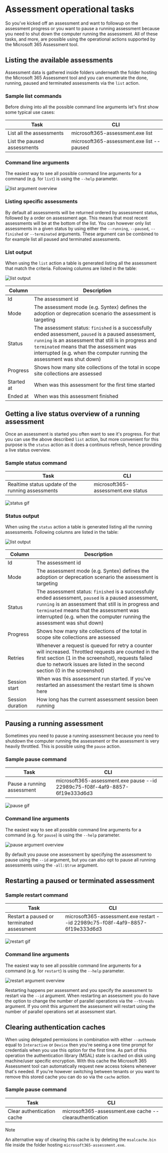 # Assessment operational tasks

So you've kicked off an assessment and want to followup on the assessment progress or you want to pause a running assessment because you need to shut down the computer running the assessment. All of these tasks, and more, are possible using the operational actions supported by the Microsoft 365 Assessment tool.

## Listing the available assessments

 Assessment data is gathered inside folders underneath the folder hosting the Microsoft 365 Assessment tool and you can enumerate the done, running, paused and terminated assessments via the `list` action.

### Sample list commands

Before diving into all the possible command line arguments let's first show some typical use cases:

Task | CLI
-----|------
List all the assessments | microsoft365-assessment.exe list
List the paused assessments | microsoft365-assessment.exe list --paused

### Command line arguments

The easiest way to see all possible command line arguments for a command (e.g. for `list`) is using the `--help` parameter.

![list argument overview](../images/listargumentshelp.png)

### Listing specific assessments

By default all assessments will be returned ordered by assessment status, followed by a order on assessment age. This means that most recent assessments will be at the bottom of the list. You can however only list assessments in a given status by using either the `--running`, `--paused`, `--finished` or `--terminated` arguments. These argument can be combined to for example list all paused and terminated assessments.

### List output

When using the `list` action a table is generated listing all the assessment that match the criteria. Following columns are listed in the table:

![list output](../images/listoutput.png)

Column | Description
-------|------------
Id | The assessment id
Mode | The assessment mode (e.g. Syntex) defines the adoption or deprecation scenario the assessment is targeting
Status | The assessment status: `finished` is a successfully ended assessment, `paused` is a paused assessment, `running` is an assessment that still is in progress and `terminated` means that the assessment was interrupted (e.g. when the computer running the assessment was shut down)
Progress | Shows how many site collections of the total in scope site collections are assessed
Started at | When was this assessment for the first time started
Ended at | When was this assessment finished

## Getting a live status overview of a running assessment

Once an assessment is started you often want to see it's progress. For that you can use the above described `list` action, but more convenient for this purpose is the `status` action as it does a continuos refresh, hence providing a live status overview.

### Sample status command

Task | CLI
-----|------
Realtime status update of the running assessments | microsoft365-assessment.exe status

![status gif](../images/status.gif)

### Status output

When using the `status` action a table is generated listing all the running assessments. Following columns are listed in the table:

![list output](../images/listoutput.png)

Column | Description
-------|------------
Id | The assessment id
Mode | The assessment mode (e.g. Syntex) defines the adoption or deprecation scenario the assessment is targeting
Status | The assessment status: `finished` is a successfully ended assessment, `paused` is a paused assessment, `running` is an assessment that still is in progress and `terminated` means that the assessment was interrupted (e.g. when the computer running the assessment was shut down)
Progress | Shows how many site collections of the total in scope site collections are assessed
Retries | Whenever a request is queued for retry a counter will increased. Throttled requests are counted in the first section (1 in the screenshot), requests failed due to network issues are listed in the second section (0 in the screenshot)
Session start | When was this assessment run started. If you've restarted an assessment the restart time is shown here
Session duration | How long has the current assessment session been running

## Pausing a running assessment

Sometimes you need to pause a running assessment because you need to shutdown the computer running the assessment or the assessment is very heavily throttled. This is possible using the `pause` action.

### Sample pause command

Task | CLI
-----|------
Pause a running assessment | microsoft365-assessment.exe pause --id 22989c75-f08f-4af9-8857-6f19e333d6d3

![pause gif](../images/pause.gif)

### Command line arguments

The easiest way to see all possible command line arguments for a command (e.g. for `pause`) is using the `--help` parameter.

![pause argument overview](../images/pauseargumentshelp.png)

By default you pause one assessment by specifying the assessment to pause using the `--id` argument, but you can also opt to pause all running assessments using the `-all:$true` argument.

## Restarting a paused or terminated assessment

### Sample restart command

Task | CLI
-----|------
Restart a paused or terminated assessment | microsoft365-assessment.exe restart --id 22989c75-f08f-4af9-8857-6f19e333d6d3

![restart gif](../images/restart.gif)

### Command line arguments

The easiest way to see all possible command line arguments for a command (e.g. for `restart`) is using the `--help` parameter.

![restart argument overview](../images/restartargumentshelp.png)

Restarting happens per assessment and you specify the assessment to restart via the `--id` argument. When restarting an assessment you do have the option to change the number of parallel operations via the `--threads` argument. If you omit this argument the assessment will restart using the number of parallel operations set at assessment start.

## Clearing authentication caches

When using delegated permissions in combination with either `--authmode` equal to `Interactive` or `Device` then you're seeing a one time prompt for credentials when you use this option for the first time. As part of this operation the authentication library (MSAL) state is cached on disk using machine/user specific encryption. With this cache the Microsoft 365 Assessment tool can automatically request new access tokens whenever that's needed. If you're however switching between tenants or you want to remove this stored cache you can do so via the `cache` action.

### Sample pause command

Task | CLI
-----|------
Clear authentication cache | microsoft365-assessment.exe cache --clearauthentication

> [!Note]
> An alternative way of clearing this cache is by deleting the `msalcache.bin` file inside the folder hosting `microsoft365-assessment.exe`.
